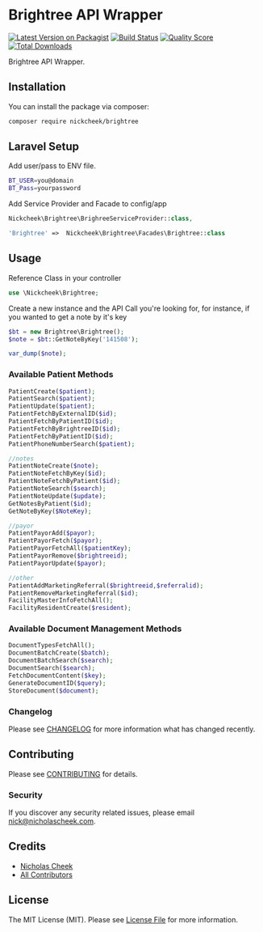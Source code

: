 # Brightree API Wrapper

[![Latest Version on Packagist](https://img.shields.io/packagist/v/nickcheek/brightree.svg?style=flat-square)](https://packagist.org/packages/nickcheek/brightree)
[![Build Status](https://img.shields.io/travis/nickcheek/brightree/master.svg?style=flat-square)](https://travis-ci.org/nickcheek/brightree)
[![Quality Score](https://img.shields.io/scrutinizer/g/nickcheek/brightree.svg?style=flat-square)](https://scrutinizer-ci.com/g/nickcheek/brightree)
[![Total Downloads](https://img.shields.io/packagist/dt/nickcheek/brightree.svg?style=flat-square)](https://packagist.org/packages/nickcheek/brightree)

Brightree API Wrapper.  

## Installation

You can install the package via composer:

```bash
composer require nickcheek/brightree
```
## Laravel Setup

Add user/pass to ENV file.

```bash
BT_USER=you@domain
BT_Pass=yourpassword
```

Add Service Provider and Facade to config/app

``` php
Nickcheek\Brightree\BrighreeServiceProvider::class,
```
``` php
'Brightree' =>  Nickcheek\Brightree\Facades\Brightree::class
```

## Usage

Reference Class in your controller
``` php
use \Nickcheek\Brightree;
```

Create a new instance and the API Call you're looking for, for instance, if you wanted to get a note by it's key
``` php
$bt = new Brightree\Brightree();
$note = $bt::GetNoteByKey('141508');

var_dump($note);
```
### Available Patient Methods

``` php
PatientCreate($patient);
PatientSearch($patient);
PatientUpdate($patient);
PatientFetchByExternalID($id);
PatientFetchByPatientID($id);
PatientFetchByBrightreeID($id);
PatientFetchByPatientID($id);
PatientPhoneNumberSearch($patient);

//notes
PatientNoteCreate($note);
PatientNoteFetchByKey($id);
PatientNoteFetchByPatient($id);
PatientNoteSearch($search);
PatientNoteUpdate($update);
GetNotesByPatient($id);
GetNoteByKey($NoteKey);

//payor
PatientPayorAdd($payor);
PatientPayorFetch($payor);
PatientPayorFetchAll($patientKey);
PatientPayorRemove($brightreeid);
PatientPayorUpdate($payor);

//other
PatientAddMarketingReferral($brightreeid,$referralid);
PatientRemoveMarketingReferral($id);
FacilityMasterInfoFetchAll();
FacilityResidentCreate($resident);

```

### Available Document Management Methods

``` php
DocumentTypesFetchAll();
DocumentBatchCreate($batch);
DocumentBatchSearch($search);
DocumentSearch($search);
FetchDocumentContent($key);
GenerateDocumentID($query);
StoreDocument($document);

```

### Changelog

Please see [CHANGELOG](CHANGELOG.md) for more information what has changed recently.

## Contributing

Please see [CONTRIBUTING](CONTRIBUTING.md) for details.

### Security

If you discover any security related issues, please email nick@nicholascheek.com.

## Credits

- [Nicholas Cheek](https://github.com/nickcheek)
- [All Contributors](../../contributors)

## License

The MIT License (MIT). Please see [License File](LICENSE.md) for more information.
